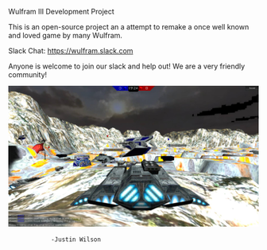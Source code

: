Wulfram III Development Project

This is an open-source project an a attempt to remake a once well known and loved game by many Wulfram.

Slack Chat: https://wulfram.slack.com

Anyone is welcome to join our slack and help out! We are a very friendly community!


![Alt text](https://github.com/EvilAbyss/Wulfram/blob/master/github.png?raw=true "Wulfram3")

				-Justin Wilson
